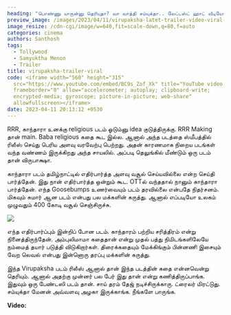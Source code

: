 ```yaml
---
heading: "பொண்ணு யாருன்னு தெரியுதா? வா வாத்தி சம்யுக்தா.. லேட்டஸ்ட் ஹாட் வீடியோ வைரல். "
preview_image: /images/2023/04/11/virupaksha-latet-trailer-video-viral-1-.jpg
image_resize: /cdn-cgi/image/w=640,fit=scale-down,q=80,f=auto
categories: cinema
authors: Santhosh
tags:
  - Tollywood
  - Samyuktha Menon
  - Trailer
title: virupaksha-trailer-viral
code: <iframe width="560" height="315"
  src="https://www.youtube.com/embed/BC9s_Zof_Xk" title="YouTube video player"
  frameborder="0" allow="accelerometer; autoplay; clipboard-write;
  encrypted-media; gyroscope; picture-in-picture; web-share"
  allowfullscreen></iframe>
date: 2023-04-11 20:13:12 +0530
---
```

RRR, காந்தாரா உனக்கு religious படம் ஓடும்னு idea குடுத்திருக்கு.  RRR Making தான் main. Baba religious கதை கூட இல்ல.  ஆனால் அந்த படத்தை ஸ்மீபத்தில் ரிலீஸ் செய்து பெரிய அளவு வரவேற்பு பெற்றது. அதன் காரணமாக நிறைய படங்கள் வந்த வண்ணம் இருக்கிறது அந்த சாயலில். அப்படி தெலுங்கில் மீண்டும் ஒரு படம் தான் விருபாக்ஷா. 

காந்தாரா படம் தமிழ்நாட்டில் எதிர்பார்த்த அளவு வசூல் செய்யவில்லை என்ற செய்தி பார்த்தேன். இது நான் எதிர்பார்த்த ஒன்றும் கூட.  OTTல் வந்ததால் நானும் காந்தாரா பார்த்தேன். எந்த Goosebumps உணர்வையும் படம் தரவில்லை என்பதே நிதர்சனம். மிகவும் சுமார் ஆன படம் என்பது பல மக்களின் கருத்து. ஆனால் எப்படியோ உலகம் முழுவதும் 400 கோடி வசூல் செஞ்சிருச்சு. 

![](/images/2023/04/11/virupaksha-latet-trailer-video-viral-2-.jpg)

எந்த எதிர்பார்ப்பும் இன்றிப் போன படம். காந்தாரம் பற்றிய சரித்திரம் என்று நினைத்திருந்தேன். அம்புலிமாமா கதைதான் என்று முதல் பத்து நிமிடங்களிலேயே நம்மைத்  தயார் படுத்தி விடுகிறார்கள். திரைக்கதையும் மேக்கிங்கும் பின்னணி இசையும் வேற லெவல் என்பது இன்னொரு தரப்பு மக்களின் கருத்து.

இந்த Virupaksha படம் ரிலீஸ் ஆனால் தான் இந்த படத்தின் கதை என்னவென்று தெரியும். ஆனால் அதற்கு முன்னர் பல பேர் இது தான் என்று கணித்திருப்பாங்க. இதுவும் ஒரு பேண்டஸி படம் தான். சாய் தரம் தேஜ் நடிச்சிருக்காரு. ட்ரைலர் மிரட்டுது. சம்யுக்தா மேனன் அவ்வளவு அழகா இருக்காங்க. நீங்களே பாருங்க. 

**V﻿ideo:**